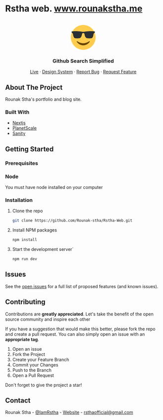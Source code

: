 # Rstha web. www.rounakstha.me

<br />
<div align="center">
  <img src="/public/Logo.png" alt="Logo" width="80" height="80">

  <h3 align="center">Github Search Simplified</h3>

  <p align="center">
    <a href="https://rounakstha.me">Live</a>
    ·
    <a href="https://rounakstha.me/design">Design System</a>
    ·
    <a href="https://github.com/Rounak-stha/Github-Search-Simplified/issues">Report Bug</a>
    ·
    <a href="https://github.com/Rounak-stha/Github-Search-Simplified/issues">Request Feature</a>
  </p>
</div>



<!-- ABOUT THE PROJECT -->
## About The Project

Rounak Stha's portfolio and blog site. 

### Built With

* [Nextjs](https://nextjs.org/)
* [PlanetScale](https://planetscale.com//)
* [Sanity](https://sanity.io//)


<!-- GETTING STARTED -->
## Getting Started


### Prerequisites

### Node
You must have node installed on your computer

### Installation

1. Clone the repo
   ```sh
   git clone https://github.com/Rounak-stha/Rstha-Web.git
   ```
2. Install NPM packages
   ```sh
   npm install
   ```
3. Start the development server`
   ```sh
   npm run dev
   ```



<!-- ROADMAP -->
## Issues

See the [open issues](https://github.com/Rounak-stha/Github-Search-Simplified/issues) for a full list of proposed features (and known issues).

<!-- CONTRIBUTING -->
## Contributing

Contributions are **greatly appreciated**. Let's take the benefit of the open source community and inspire each other

If you have a suggestion that would make this better, please fork the repo and create a pull request. You can also simply open an issue with an **appropriate tag**.

1. Open an issue
2. Fork the Project
3. Create your Feature Branch
4. Commit your Changes
5. Push to the Branch
6. Open a Pull Request

Don't forget to give the project a star! 

<!-- CONTACT -->
## Contact

Rounak Stha - [@IamRstha](https://twitter.com/IamRstha) - [Website](https://rounakstha.me) - rsthaofficial@gmail.com
